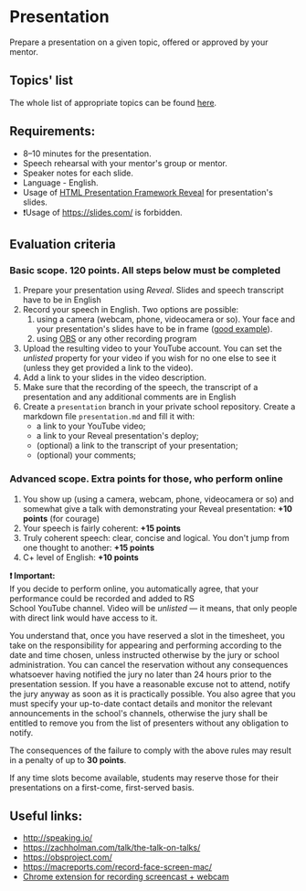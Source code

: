 # Presentation
Prepare a presentation on a given topic, offered or approved by your mentor.

## Topics' list
The whole list of appropriate topics can be found [here](presentation-topics.md).

## Requirements:
* 8–10 minutes for the presentation.
* Speech rehearsal with your mentor's group or mentor.
* Speaker notes for each slide.
* Language - English.
* Usage of [HTML Presentation Framework Reveal](https://github.com/hakimel/reveal.js/) for presentation's slides.  
* ❗Usage of https://slides.com/ is forbidden.

## Evaluation criteria
### Basic scope. 120 points. All steps below must be completed
  1. Prepare your presentation using *Reveal*. Slides and speech transcript have to be in English
  2. Record your speech in English. Two options are possible:
      1. using a camera (webcam, phone, videocamera or so). Your face and your presentation's slides have to be in frame ([good example](https://www.youtube.com/watch?v=JezLAu4751Y&feature=youtu.be)).
      2. using [OBS](https://obsproject.com/) or any other recording program
  3. Upload the resulting video to your YouTube account. You can set the *unlisted* property for your video if you wish for no one else to see it (unless they get provided a link to the video).
  4. Add a link to your slides in the video description.
  5. Make sure that the recording of the speech, the transcript of a presentation and any additional comments are in English
  6. Create a `presentation` branch in your private school repository. Create a markdown file `presentation.md` and fill it with:  
     - a link to your YouTube video;
     - a link to your Reveal presentation's deploy;
     - (optional) a link to the transcript of your presentation;
     - (optional) your comments;  

### Advanced scope. Extra points for those, who perform online
  1. You show up (using a camera, webcam, phone, videocamera or so) and somewhat give a talk with demonstrating your 
     Reveal presentation: **+10 points** (for courage)
  2. Your speech is fairly coherent: **+15 points**
  3. Truly coherent speech: clear, concise and logical. You don't jump from one thought to another: **+15 points**
  4. C+ level of English: **+10 points**

**❗️ Important:**  
If you decide to perform online, you automatically agree, that your performance could be recorded and added to RS  
School YouTube channel. Video will be _unlisted_ — it means, that only people with direct link would have access to it.

You understand that, once you have reserved a slot in the timesheet, you take on the responsibility for appearing and performing according to the date and time chosen, unless instructed otherwise by the jury or school administration. You can cancel the reservation without any consequences whatsoever having notified the jury no later than 24 hours prior to the presentation session. If you have a reasonable excuse not to attend, notify the jury anyway as soon as it is practically possible. You also agree that you must specify your up-to-date contact details and monitor the relevant announcements in the school's channels, otherwise the jury shall be entitled to remove you from the list of presenters without any obligation to notify.

The consequences of the failure to comply with the above rules may result in a penalty of up to **30 points**.

If any time slots become available, students may reserve those for their presentations on a first-come, first-served basis.

  
## Useful links:
* http://speaking.io/
* https://zachholman.com/talk/the-talk-on-talks/
* https://obsproject.com/
* https://macreports.com/record-face-screen-mac/
* [Chrome extension for recording screencast + webcam](https://chrome.google.com/webstore/detail/loom-for-chrome/liecbddmkiiihnedobmlmillhodjkdmb)

